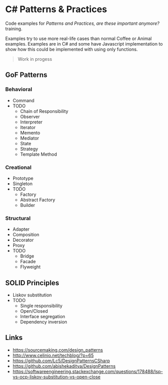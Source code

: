 # C# Patterns & Practices

Code examples for _Patterns and Practices, are these important anymore?_ training.

Examples try to use more real-life cases than normal Coffee or Animal examples. Examples are in C# and some have Javascript implementation to show how this could be implemented with using only functions.

> Work in progess

## GoF Patterns

### Behavioral
  * Command
  * TODO
    * Chain of Responsibility
    * Observer
    * Interpreter
    * Iterator
    * Memento
    * Mediator
    * State
    * Strategy
    * Template Method

###  Creational
  * Prototype
  * Singleton
  * TODO
    * Factory
    * Abstract Factory
    * Builder

### Structural
  * Adapter
  * Composition
  * Decorator
  * Proxy
  * TODO
    * Bridge
    * Facade
    * Flyweight

## SOLID Principles
  * Liskov substitution
  * TODO
    * Single responsibility
    * Open/Closed
    * Interface segregation
    * Dependency inversion

## Links

* https://sourcemaking.com/design_patterns
* http://www.celinio.net/techblog/?p=65
* https://github.com/Lc5/DesignPatternsCSharp
* https://github.com/abishekaditya/DesignPatterns
* https://softwareengineering.stackexchange.com/questions/178488/lsp-vs-ocp-liskov-substitution-vs-open-close